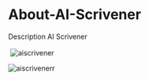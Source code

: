 # About-AI-Scrivener
Description AI Scrivener


<p>&nbsp;<img align="center" src="https://github-readme-stats.vercel.app/api?username=aiscrivener&show_icons=true&locale=en" alt="aiscrivener" /></p>

<p><img align="center" src="https://github-readme-streak-stats.herokuapp.com/?user=aiscrivener&" alt="aiscrivenerr" /></p>
